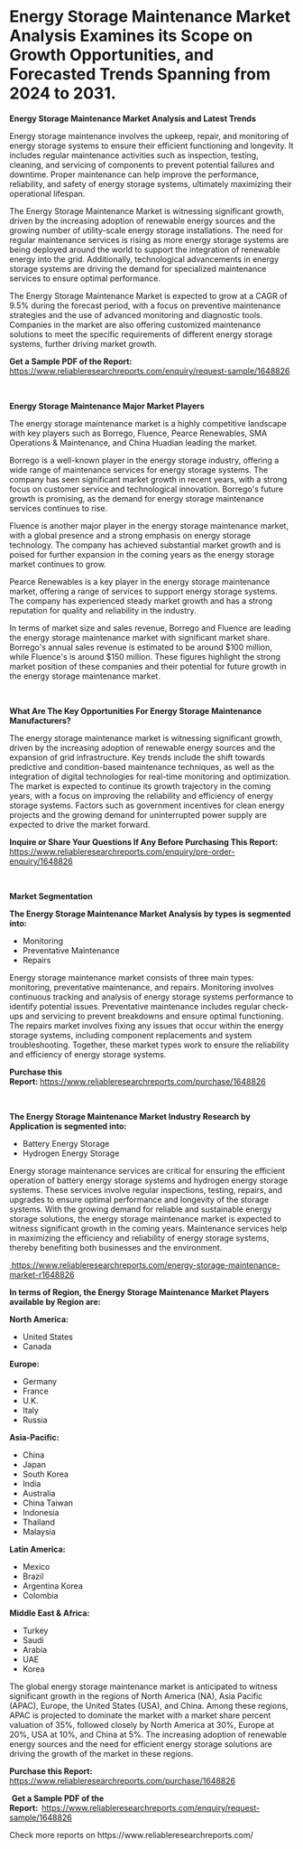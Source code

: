 <p><h1>Energy Storage Maintenance Market Analysis Examines its Scope on Growth Opportunities, and Forecasted Trends Spanning from 2024 to 2031.</h1></p><p><strong>Energy Storage Maintenance Market Analysis and Latest Trends</strong></p>
<p><p>Energy storage maintenance involves the upkeep, repair, and monitoring of energy storage systems to ensure their efficient functioning and longevity. It includes regular maintenance activities such as inspection, testing, cleaning, and servicing of components to prevent potential failures and downtime. Proper maintenance can help improve the performance, reliability, and safety of energy storage systems, ultimately maximizing their operational lifespan.</p><p>The Energy Storage Maintenance Market is witnessing significant growth, driven by the increasing adoption of renewable energy sources and the growing number of utility-scale energy storage installations. The need for regular maintenance services is rising as more energy storage systems are being deployed around the world to support the integration of renewable energy into the grid. Additionally, technological advancements in energy storage systems are driving the demand for specialized maintenance services to ensure optimal performance.</p><p>The Energy Storage Maintenance Market is expected to grow at a CAGR of 9.5% during the forecast period, with a focus on preventive maintenance strategies and the use of advanced monitoring and diagnostic tools. Companies in the market are also offering customized maintenance solutions to meet the specific requirements of different energy storage systems, further driving market growth.</p></p>
<p><strong>Get a Sample PDF of the Report:&nbsp;</strong> <a href="https://www.reliableresearchreports.com/enquiry/request-sample/1648826">https://www.reliableresearchreports.com/enquiry/request-sample/1648826</a></p>
<p>&nbsp;</p>
<p><strong>Energy Storage Maintenance Major Market Players</strong></p>
<p><p>The energy storage maintenance market is a highly competitive landscape with key players such as Borrego, Fluence, Pearce Renewables, SMA Operations & Maintenance, and China Huadian leading the market. </p><p>Borrego is a well-known player in the energy storage industry, offering a wide range of maintenance services for energy storage systems. The company has seen significant market growth in recent years, with a strong focus on customer service and technological innovation. Borrego's future growth is promising, as the demand for energy storage maintenance services continues to rise.</p><p>Fluence is another major player in the energy storage maintenance market, with a global presence and a strong emphasis on energy storage technology. The company has achieved substantial market growth and is poised for further expansion in the coming years as the energy storage market continues to grow.</p><p>Pearce Renewables is a key player in the energy storage maintenance market, offering a range of services to support energy storage systems. The company has experienced steady market growth and has a strong reputation for quality and reliability in the industry.</p><p>In terms of market size and sales revenue, Borrego and Fluence are leading the energy storage maintenance market with significant market share. Borrego's annual sales revenue is estimated to be around $100 million, while Fluence's is around $150 million. These figures highlight the strong market position of these companies and their potential for future growth in the energy storage maintenance market.</p></p>
<p>&nbsp;</p>
<p><strong>What Are The Key Opportunities For Energy Storage Maintenance Manufacturers?</strong></p>
<p><p>The energy storage maintenance market is witnessing significant growth, driven by the increasing adoption of renewable energy sources and the expansion of grid infrastructure. Key trends include the shift towards predictive and condition-based maintenance techniques, as well as the integration of digital technologies for real-time monitoring and optimization. The market is expected to continue its growth trajectory in the coming years, with a focus on improving the reliability and efficiency of energy storage systems. Factors such as government incentives for clean energy projects and the growing demand for uninterrupted power supply are expected to drive the market forward.</p></p>
<p><strong>Inquire or Share Your Questions If Any Before Purchasing This Report:</strong> <a href="https://www.reliableresearchreports.com/enquiry/pre-order-enquiry/1648826">https://www.reliableresearchreports.com/enquiry/pre-order-enquiry/1648826</a></p>
<p>&nbsp;</p>
<p><strong>Market Segmentation</strong></p>
<p><strong>The Energy Storage Maintenance Market Analysis by types is segmented into:</strong></p>
<p><ul><li>Monitoring</li><li>Preventative Maintenance</li><li>Repairs</li></ul></p>
<p><p>Energy storage maintenance market consists of three main types: monitoring, preventative maintenance, and repairs. Monitoring involves continuous tracking and analysis of energy storage systems performance to identify potential issues. Preventative maintenance includes regular check-ups and servicing to prevent breakdowns and ensure optimal functioning. The repairs market involves fixing any issues that occur within the energy storage systems, including component replacements and system troubleshooting. Together, these market types work to ensure the reliability and efficiency of energy storage systems.</p></p>
<p><strong>Purchase this Report:&nbsp;</strong><a href="https://www.reliableresearchreports.com/purchase/1648826">https://www.reliableresearchreports.com/purchase/1648826</a></p>
<p>&nbsp;</p>
<p><strong>The Energy Storage Maintenance Market Industry Research by Application is segmented into:</strong></p>
<p><ul><li>Battery Energy Storage</li><li>Hydrogen Energy Storage</li></ul></p>
<p><p>Energy storage maintenance services are critical for ensuring the efficient operation of battery energy storage systems and hydrogen energy storage systems. These services involve regular inspections, testing, repairs, and upgrades to ensure optimal performance and longevity of the storage systems. With the growing demand for reliable and sustainable energy storage solutions, the energy storage maintenance market is expected to witness significant growth in the coming years. Maintenance services help in maximizing the efficiency and reliability of energy storage systems, thereby benefiting both businesses and the environment.</p></p>
<p><a href="https://www.reliableresearchreports.com/energy-storage-maintenance-market-r1648826">&nbsp;https://www.reliableresearchreports.com/energy-storage-maintenance-market-r1648826</a></p>
<p><strong>In terms of Region, the Energy Storage Maintenance Market Players available by Region are:</strong></p>
<p>
    <p> <strong> North America: </strong>
        <ul>
            <li>United States</li>
            <li>Canada</li>
        </ul>
        </p> 
    <p> <strong> Europe: </strong>
        <ul>
            <li>Germany</li>
            <li>France</li>
            <li>U.K.</li>
            <li>Italy</li>
            <li>Russia</li>
        </ul>
        </p> 
    <p> <strong> Asia-Pacific: </strong>
        <ul>
            <li>China</li>
            <li>Japan</li>
            <li>South Korea</li>
            <li>India</li>
            <li>Australia</li>
            <li>China Taiwan</li>
            <li>Indonesia</li>
            <li>Thailand</li>
            <li>Malaysia</li>
        </ul>
        </p> 
    <p> <strong> Latin America: </strong>
        <ul>
            <li>Mexico</li>
            <li>Brazil</li>
            <li>Argentina Korea</li>
            <li>Colombia</li>
        </ul>
        </p> 
    <p> <strong> Middle East & Africa: </strong>
        <ul>
            <li>Turkey</li>
            <li>Saudi</li>
            <li>Arabia</li>
            <li>UAE</li>
            <li>Korea</li>
        </ul>
    </p>
    </p>
<p><p>The global energy storage maintenance market is anticipated to witness significant growth in the regions of North America (NA), Asia Pacific (APAC), Europe, the United States (USA), and China. Among these regions, APAC is projected to dominate the market with a market share percent valuation of 35%, followed closely by North America at 30%, Europe at 20%, USA at 10%, and China at 5%. The increasing adoption of renewable energy sources and the need for efficient energy storage solutions are driving the growth of the market in these regions.</p></p>
<p><strong>Purchase this Report: </strong><a href="https://www.reliableresearchreports.com/purchase/1648826">https://www.reliableresearchreports.com/purchase/1648826</a></p>
<p>&nbsp;<strong>Get a Sample PDF of the Report:&nbsp;&nbsp;</strong><a href="https://www.reliableresearchreports.com/enquiry/request-sample/1648826">https://www.reliableresearchreports.com/enquiry/request-sample/1648826</a></p>
<p><strong></strong></p>
<p>Check more reports on https://www.reliableresearchreports.com/</p>